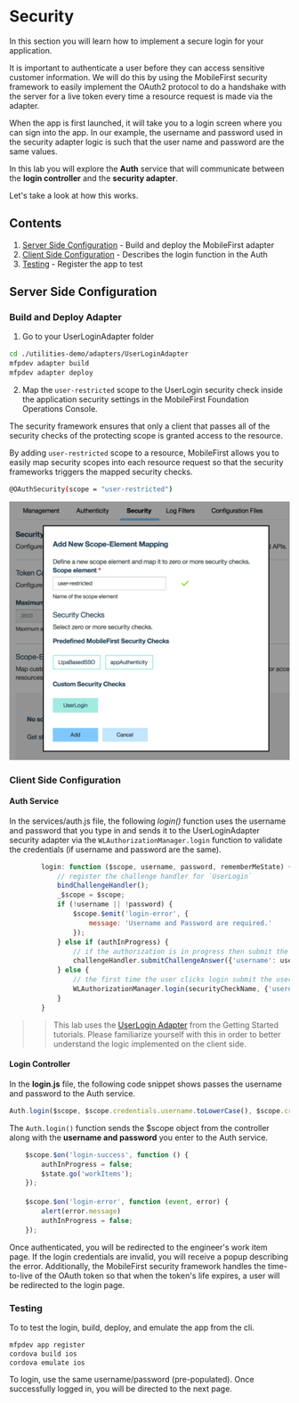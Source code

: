 # Security

In this section you will learn how to implement a secure login for your application.
  
It is important to authenticate a user before they can access sensitive customer information. 
We will do this by using the MobileFirst security framework to easily implement the OAuth2 protocol to do a handshake with the server for a live token every time a resource request is made via the adapter.

When the app is first launched, it will take you to a login screen where you can sign into the app.
In our example, the username and password used in the security adapter logic is such that the user name and password are the same values.

In this lab you will explore the **Auth** service that will communicate between the **login controller** and the **security adapter**.

Let's take a look at how this works.

## Contents
1. [Server Side Configuration](#server-side-configuration) - Build and deploy the MobileFirst adapter
2. [Client Side Configuration](#client-side-configuration) - Describes the login function in the Auth 
3. [Testing](#testing) - Register the app to test 

## Server Side Configuration

### Build and Deploy Adapter

1. Go to your UserLoginAdapter folder
```bash
cd ./utilities-demo/adapters/UserLoginAdapter
mfpdev adapter build
mfpdev adapter deploy
```
2. Map the `user-restricted` scope to the UserLogin security check inside the application security settings in the MobileFirst Foundation Operations Console.

The security framework ensures that only a client that passes all of the security checks of the protecting scope is granted access to the resource.

By adding `user-restricted` scope to a resource, MobileFirst allows you to easily map security scopes into each resource request so that the security frameworks triggers the mapped security checks.

```bash
@OAuthSecurity(scope = "user-restricted")
```
![security](img/security.png)

### Client Side Configuration 

#### Auth Service

In the services/auth.js file, the following *login()* function uses the username and password that you type in and sends it to the UserLoginAdapter security adapter via the `WLAuthorizationManager.login` function to validate the credentials (if username and password are the same).

```js
		login: function ($scope, username, password, rememberMeState) {
			// register the challenge handler for `UserLogin`
			bindChallengeHandler();
			_$scope = $scope;
			if (!username || !password) {
				$scope.$emit('login-error', {
					message: 'Username and Password are required.'
				});
			} else if (authInProgress) {
				// if the authorization is in progress then submit the user credentials to the challenge handler
				challengeHandler.submitChallengeAnswer({'username': username, 'password': password, rememberMe: rememberMeState});
			} else {
				// the first time the user clicks login submit the user credentials along with the security check name `UserLogin`
				WLAuthorizationManager.login(securityCheckName, {'username': username, 'password': password, rememberMe: rememberMeState});
			}
		}
```

> > This lab uses the [UserLogin Adapter](https://mobilefirstplatform.ibmcloud.com/tutorials/en/foundation/8.0/authentication-and-security/user-authentication/security-check/) from the Getting Started tutorials. Please familiarize yourself with this in order to better understand the logic implemented on the client side.

#### Login Controller

In the **login.js** file, the following code snippet shows passes the username and password to the Auth service.

```js
Auth.login($scope, $scope.credentials.username.toLowerCase(), $scope.credentials.password.toLowerCase(), $scope.credentials.rememberMe);
```

The `Auth.login()` function sends the $scope object from the controller along with the **username and password** you enter to the Auth service.

```js
	$scope.$on('login-success', function () {
		authInProgress = false;
		$state.go('workItems');
	});

	$scope.$on('login-error', function (event, error) {
		alert(error.message)
		authInProgress = false;
	});
```

Once authenticated, you will be redirected to the engineer's work item page.
If the login credentials are invalid, you will receive a popup describing the error.
Additionally, the MobileFirst security framework handles the time-to-live of the OAuth token so that when the token's life expires, a user will be redirected to the login page.

### Testing

To to test the login, build, deploy, and emulate the app from the cli.

```
mfpdev app register
cordova build ios
cordova emulate ios
``` 

To login, use the same username/password (pre-populated). Once successfully logged in, you will be directed to the next page.

